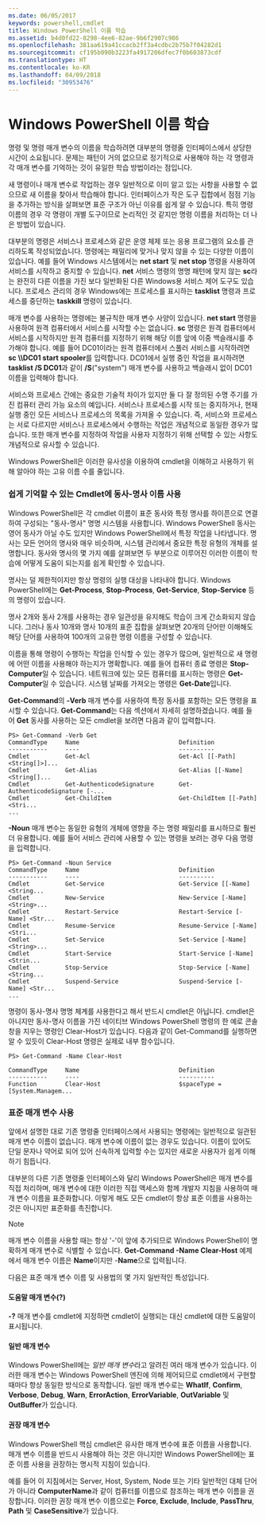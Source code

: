 ```yaml
---
ms.date: 06/05/2017
keywords: powershell,cmdlet
title: Windows PowerShell 이름 학습
ms.assetid: b4d0fd22-8298-4ee6-82ae-9b6f2907c986
ms.openlocfilehash: 381aa619a41ccacb2ff3a4cdbc2b75b7f04282d1
ms.sourcegitcommit: cf195b090b3223fa4917206dfec7f0b603873cdf
ms.translationtype: HT
ms.contentlocale: ko-KR
ms.lasthandoff: 04/09/2018
ms.locfileid: "30953476"
---
```

# <a name="learning-windows-powershell-names"></a>Windows PowerShell 이름 학습
명령 및 명령 매개 변수의 이름을 학습하려면 대부분의 명령줄 인터페이스에서 상당한 시간이 소요됩니다. 문제는 패턴이 거의 없으므로 정기적으로 사용해야 하는 각 명령과 각 매개 변수를 기억하는 것이 유일한 학습 방법이라는 점입니다.

새 명령이나 매개 변수로 작업하는 경우 일반적으로 이미 알고 있는 사항을 사용할 수 없으므로 새 이름을 찾아서 학습해야 합니다. 인터페이스가 작은 도구 집합에서 점점 기능을 추가하는 방식을 살펴보면 표준 구조가 아닌 이유를 쉽게 알 수 있습니다. 특히 명령 이름의 경우 각 명령이 개별 도구이므로 논리적인 것 같지만 명령 이름을 처리하는 더 나은 방법이 있습니다.

대부분의 명령은 서비스나 프로세스와 같은 운영 체제 또는 응용 프로그램의 요소를 관리하도록 작성되었습니다. 명령에는 패밀리에 맞거나 맞지 않을 수 있는 다양한 이름이 있습니다. 예를 들어 Windows 시스템에서는 **net start** 및 **net stop** 명령을 사용하여 서비스를 시작하고 중지할 수 있습니다. **net** 서비스 명령의 명명 패턴에 맞지 않는 **sc**라는 완전히 다른 이름을 가진 보다 일반화된 다른 Windows용 서비스 제어 도구도 있습니다. 프로세스 관리의 경우 Windows에는 프로세스를 표시하는 **tasklist** 명령과 프로세스를 중단하는 **taskkill** 명령이 있습니다.

매개 변수를 사용하는 명령에는 불규칙한 매개 변수 사양이 있습니다. **net start** 명령을 사용하여 원격 컴퓨터에서 서비스를 시작할 수는 없습니다. **sc** 명령은 원격 컴퓨터에서 서비스를 시작하지만 원격 컴퓨터를 지정하기 위해 해당 이름 앞에 이중 백슬래시를 추가해야 합니다. 예를 들어 DC01이라는 원격 컴퓨터에서 스풀러 서비스를 시작하려면 **sc \\\\DC01 start spooler**를 입력합니다. DC01에서 실행 중인 작업을 표시하려면 **tasklist /S DC01**과 같이 **/S**("system") 매개 변수를 사용하고 백슬래시 없이 DC01 이름을 입력해야 합니다.

서비스와 프로세스 간에는 중요한 기술적 차이가 있지만 둘 다 잘 정의된 수명 주기를 가진 컴퓨터 관리 가능 요소의 예입니다. 서비스나 프로세스를 시작 또는 중지하거나, 현재 실행 중인 모든 서비스나 프로세스의 목록을 가져올 수 있습니다. 즉, 서비스와 프로세스는 서로 다르지만 서비스나 프로세스에서 수행하는 작업은 개념적으로 동일한 경우가 많습니다. 또한 매개 변수를 지정하여 작업을 사용자 지정하기 위해 선택할 수 있는 사항도 개념적으로 유사할 수 있습니다.

Windows PowerShell은 이러한 유사성을 이용하여 cmdlet을 이해하고 사용하기 위해 알아야 하는 고유 이름 수를 줄입니다.

### <a name="cmdlets-use-verb-noun-names-to-reduce-command-memorization"></a>쉽게 기억할 수 있는 Cmdlet에 동사-명사 이름 사용
Windows PowerShell은 각 cmdlet 이름이 표준 동사와 특정 명사를 하이픈으로 연결하여 구성되는 "동사-명사" 명명 시스템을 사용합니다. Windows PowerShell 동사는 영어 동사가 아닐 수도 있지만 Windows PowerShell에서 특정 작업을 나타냅니다. 명사는 모든 언어의 명사와 매우 비슷하며, 시스템 관리에서 중요한 특정 유형의 개체를 설명합니다. 동사와 명사의 몇 가지 예를 살펴보면 두 부분으로 이루어진 이러한 이름이 학습에 어떻게 도움이 되는지를 쉽게 확인할 수 있습니다.

명사는 덜 제한적이지만 항상 명령의 실행 대상을 나타내야 합니다. Windows PowerShell에는 **Get-Process**, **Stop-Process**, **Get-Service**, **Stop-Service** 등의 명령이 있습니다.

명사 2개와 동사 2개를 사용하는 경우 일관성을 유지해도 학습이 크게 간소화되지 않습니다. 그러나 동사 10개와 명사 10개의 표준 집합을 살펴보면 20개의 단어만 이해해도 해당 단어를 사용하여 100개의 고유한 명령 이름을 구성할 수 있습니다.

이름을 통해 명령이 수행하는 작업을 인식할 수 있는 경우가 많으며, 일반적으로 새 명령에 어떤 이름을 사용해야 하는지가 명확합니다. 예를 들어 컴퓨터 종료 명령은 **Stop-Computer**일 수 있습니다. 네트워크에 있는 모든 컴퓨터를 표시하는 명령은 **Get-Computer**일 수 있습니다. 시스템 날짜를 가져오는 명령은 **Get-Date**입니다.

**Get-Command**의 **-Verb** 매개 변수를 사용하여 특정 동사를 포함하는 모든 명령을 표시할 수 있습니다. **Get-Command**는 다음 섹션에서 자세히 설명하겠습니다. 예를 들어 **Get** 동사를 사용하는 모든 cmdlet을 보려면 다음과 같이 입력합니다.

```
PS> Get-Command -Verb Get
CommandType     Name                            Definition
-----------     ----                            ----------
Cmdlet          Get-Acl                         Get-Acl [[-Path] <String[]>]...
Cmdlet          Get-Alias                       Get-Alias [[-Name] <String[]...
Cmdlet          Get-AuthenticodeSignature       Get-AuthenticodeSignature [-...
Cmdlet          Get-ChildItem                   Get-ChildItem [[-Path] <Stri...
...
```

**-Noun** 매개 변수는 동일한 유형의 개체에 영향을 주는 명령 패밀리를 표시하므로 훨씬 더 유용합니다. 예를 들어 서비스 관리에 사용할 수 있는 명령을 보려는 경우 다음 명령을 입력합니다.

```
PS> Get-Command -Noun Service
CommandType     Name                            Definition
-----------     ----                            ----------
Cmdlet          Get-Service                     Get-Service [[-Name] <String...
Cmdlet          New-Service                     New-Service [-Name] <String>...
Cmdlet          Restart-Service                 Restart-Service [-Name] <Str...
Cmdlet          Resume-Service                  Resume-Service [-Name] <Stri...
Cmdlet          Set-Service                     Set-Service [-Name] <String>...
Cmdlet          Start-Service                   Start-Service [-Name] <Strin...
Cmdlet          Stop-Service                    Stop-Service [-Name] <String...
Cmdlet          Suspend-Service                 Suspend-Service [-Name] <Str...
...
```

명령이 동사-명사 명명 체계를 사용한다고 해서 반드시 cmdlet은 아닙니다. cmdlet은 아니지만 동사-명사 이름을 가진 네이티브 Windows PowerShell 명령의 한 예로 콘솔 창을 지우는 명령인 Clear-Host가 있습니다. 다음과 같이 Get-Command를 실행하면 알 수 있듯이 Clear-Host 명령은 실제로 내부 함수입니다.

```
PS> Get-Command -Name Clear-Host

CommandType     Name                            Definition
-----------     ----                            ----------
Function        Clear-Host                      $spaceType = [System.Managem...
```

### <a name="cmdlets-use-standard-parameters"></a>표준 매개 변수 사용
앞에서 설명한 대로 기존 명령줄 인터페이스에서 사용되는 명령에는 일반적으로 일관된 매개 변수 이름이 없습니다. 매개 변수에 이름이 없는 경우도 있습니다. 이름이 있어도 단일 문자나 약어로 되어 있어 신속하게 입력할 수는 있지만 새로운 사용자가 쉽게 이해하기 힘듭니다.

대부분의 다른 기존 명령줄 인터페이스와 달리 Windows PowerShell은 매개 변수를 직접 처리하며, 매개 변수에 대한 이러한 직접 액세스와 함께 개발자 지침을 사용하여 매개 변수 이름을 표준화합니다. 이렇게 해도 모든 cmdlet이 항상 표준 이름을 사용하는 것은 아니지만 표준화를 촉진합니다.

> [!NOTE]
> 매개 변수 이름을 사용할 때는 항상 '-'이 앞에 추가되므로 Windows PowerShell이 명확하게 매개 변수로 식별할 수 있습니다. **Get-Command -Name Clear-Host** 예제에서 매개 변수 이름은 **Name**이지만 -**Name**으로 입력됩니다.

다음은 표준 매개 변수 이름 및 사용법의 몇 가지 일반적인 특성입니다.

#### <a name="the-help-parameter-"></a>도움말 매개 변수(?)
**-?** 매개 변수를 cmdlet에 지정하면 cmdlet이 실행되는 대신 cmdlet에 대한 도움말이 표시됩니다.

#### <a name="common-parameters"></a>일반 매개 변수
Windows PowerShell에는 *일반 매개 변수*라고 알려진 여러 매개 변수가 있습니다. 이러한 매개 변수는 Windows PowerShell 엔진에 의해 제어되므로 cmdlet에서 구현할 때마다 항상 동일한 방식으로 동작합니다. 일반 매개 변수로는 **WhatIf**, **Confirm**, **Verbose**, **Debug**, **Warn**, **ErrorAction**, **ErrorVariable**, **OutVariable** 및 **OutBuffer**가 있습니다.

#### <a name="suggested-parameters"></a>권장 매개 변수
Windows PowerShell 핵심 cmdlet은 유사한 매개 변수에 표준 이름을 사용합니다. 매개 변수 이름을 반드시 사용해야 하는 것은 아니지만 Windows PowerShell에는 표준 이름 사용을 권장하는 명시적 지침이 있습니다.

예를 들어 이 지침에서는 Server, Host, System, Node 또는 기타 일반적인 대체 단어가 아니라 **ComputerName**과 같이 컴퓨터를 이름으로 참조하는 매개 변수 이름을 권장합니다. 이러한 권장 매개 변수 이름으로는 **Force**, **Exclude**, **Include**, **PassThru**, **Path** 및 **CaseSensitive**가 있습니다.